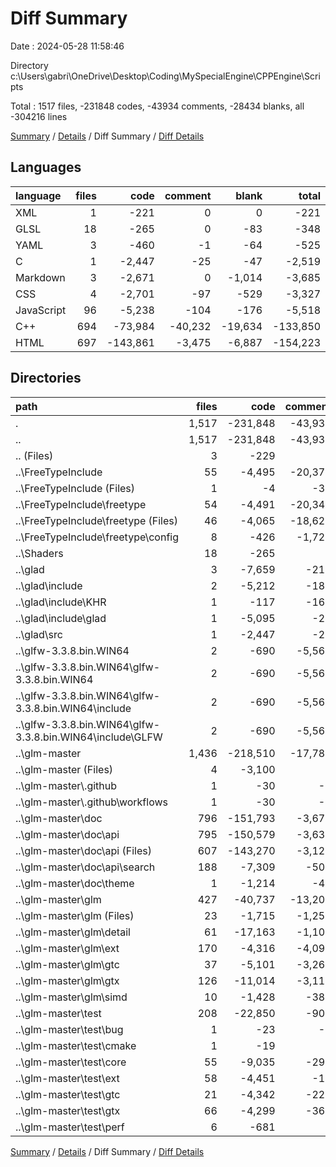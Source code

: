 # Diff Summary

Date : 2024-05-28 11:58:46

Directory c:\\Users\\gabri\\OneDrive\\Desktop\\Coding\\MySpecialEngine\\CPPEngine\\Scripts

Total : 1517 files,  -231848 codes, -43934 comments, -28434 blanks, all -304216 lines

[Summary](results.md) / [Details](details.md) / Diff Summary / [Diff Details](diff-details.md)

## Languages
| language | files | code | comment | blank | total |
| :--- | ---: | ---: | ---: | ---: | ---: |
| XML | 1 | -221 | 0 | 0 | -221 |
| GLSL | 18 | -265 | 0 | -83 | -348 |
| YAML | 3 | -460 | -1 | -64 | -525 |
| C | 1 | -2,447 | -25 | -47 | -2,519 |
| Markdown | 3 | -2,671 | 0 | -1,014 | -3,685 |
| CSS | 4 | -2,701 | -97 | -529 | -3,327 |
| JavaScript | 96 | -5,238 | -104 | -176 | -5,518 |
| C++ | 694 | -73,984 | -40,232 | -19,634 | -133,850 |
| HTML | 697 | -143,861 | -3,475 | -6,887 | -154,223 |

## Directories
| path | files | code | comment | blank | total |
| :--- | ---: | ---: | ---: | ---: | ---: |
| . | 1,517 | -231,848 | -43,934 | -28,434 | -304,216 |
| .. | 1,517 | -231,848 | -43,934 | -28,434 | -304,216 |
| .. (Files) | 3 | -229 | 0 | -2 | -231 |
| ..\\FreeTypeInclude | 55 | -4,495 | -20,375 | -2,776 | -27,646 |
| ..\\FreeTypeInclude (Files) | 1 | -4 | -30 | -9 | -43 |
| ..\\FreeTypeInclude\\freetype | 54 | -4,491 | -20,345 | -2,767 | -27,603 |
| ..\\FreeTypeInclude\\freetype (Files) | 46 | -4,065 | -18,624 | -2,350 | -25,039 |
| ..\\FreeTypeInclude\\freetype\\config | 8 | -426 | -1,721 | -417 | -2,564 |
| ..\\Shaders | 18 | -265 | 0 | -83 | -348 |
| ..\\glad | 3 | -7,659 | -210 | -94 | -7,963 |
| ..\\glad\\include | 2 | -5,212 | -185 | -47 | -5,444 |
| ..\\glad\\include\\KHR | 1 | -117 | -165 | -30 | -312 |
| ..\\glad\\include\\glad | 1 | -5,095 | -20 | -17 | -5,132 |
| ..\\glad\\src | 1 | -2,447 | -25 | -47 | -2,519 |
| ..\\glfw-3.3.8.bin.WIN64 | 2 | -690 | -5,563 | -289 | -6,542 |
| ..\\glfw-3.3.8.bin.WIN64\\glfw-3.3.8.bin.WIN64 | 2 | -690 | -5,563 | -289 | -6,542 |
| ..\\glfw-3.3.8.bin.WIN64\\glfw-3.3.8.bin.WIN64\\include | 2 | -690 | -5,563 | -289 | -6,542 |
| ..\\glfw-3.3.8.bin.WIN64\\glfw-3.3.8.bin.WIN64\\include\\GLFW | 2 | -690 | -5,563 | -289 | -6,542 |
| ..\\glm-master | 1,436 | -218,510 | -17,786 | -25,190 | -261,486 |
| ..\\glm-master (Files) | 4 | -3,100 | 0 | -1,064 | -4,164 |
| ..\\glm-master\\.github | 1 | -30 | -1 | -12 | -43 |
| ..\\glm-master\\.github\\workflows | 1 | -30 | -1 | -12 | -43 |
| ..\\glm-master\\doc | 796 | -151,793 | -3,676 | -7,592 | -163,061 |
| ..\\glm-master\\doc\\api | 795 | -150,579 | -3,630 | -7,355 | -161,564 |
| ..\\glm-master\\doc\\api (Files) | 607 | -143,270 | -3,129 | -7,051 | -153,450 |
| ..\\glm-master\\doc\\api\\search | 188 | -7,309 | -501 | -304 | -8,114 |
| ..\\glm-master\\doc\\theme | 1 | -1,214 | -46 | -237 | -1,497 |
| ..\\glm-master\\glm | 427 | -40,737 | -13,206 | -10,298 | -64,241 |
| ..\\glm-master\\glm (Files) | 23 | -1,715 | -1,250 | -446 | -3,411 |
| ..\\glm-master\\glm\\detail | 61 | -17,163 | -1,100 | -3,053 | -21,316 |
| ..\\glm-master\\glm\\ext | 170 | -4,316 | -4,098 | -1,739 | -10,153 |
| ..\\glm-master\\glm\\gtc | 37 | -5,101 | -3,265 | -2,041 | -10,407 |
| ..\\glm-master\\glm\\gtx | 126 | -11,014 | -3,110 | -2,706 | -16,830 |
| ..\\glm-master\\glm\\simd | 10 | -1,428 | -383 | -313 | -2,124 |
| ..\\glm-master\\test | 208 | -22,850 | -903 | -6,224 | -29,977 |
| ..\\glm-master\\test\\bug | 1 | -23 | -2 | -7 | -32 |
| ..\\glm-master\\test\\cmake | 1 | -19 | 0 | -4 | -23 |
| ..\\glm-master\\test\\core | 55 | -9,035 | -297 | -2,336 | -11,668 |
| ..\\glm-master\\test\\ext | 58 | -4,451 | -17 | -1,302 | -5,770 |
| ..\\glm-master\\test\\gtc | 21 | -4,342 | -220 | -1,161 | -5,723 |
| ..\\glm-master\\test\\gtx | 66 | -4,299 | -367 | -1,174 | -5,840 |
| ..\\glm-master\\test\\perf | 6 | -681 | 0 | -240 | -921 |

[Summary](results.md) / [Details](details.md) / Diff Summary / [Diff Details](diff-details.md)